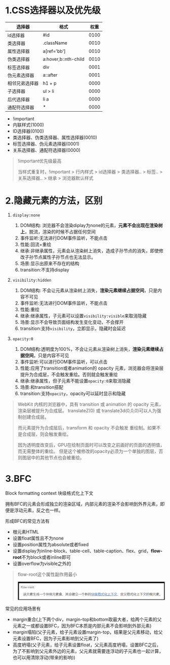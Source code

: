 # 1.CSS选择器以及优先级

| 选择器         | 格式                 | 权重 |
| -------------- | -------------------- | ---- |
| id选择器       | #id                  | 0100 |
| 类选择器       | .className           | 0010 |
| 属性选择器     | a[ref='bb']          | 0010 |
| 伪类选择器     | a:hover,b::nth-child | 0010 |
| 标签选择器     | div                  | 0001 |
| 伪元素选择器   | a::after             | 0001 |
| 相邻兄弟选择器 | h1 + p               | 0000 |
| 子选择器       | ul > li              | 0000 |
| 后代选择器     | li a                 | 0000 |
| 通配符选择器   | *                    | 0000 |

- !important
- 内联样式(1000)
- ID选择器(0100)
- 类选择器、伪类选择器、属性选择器(0010)
- 标签选择器、伪元素选择器(0001)
- 关系选择器、通配符选择器(0000)

> !important优先级最高
>
> 当样式重复时，!important > 行内样式 > id选择器 > 类选择器.. > 标签.. > 关系选择器.. > 继承 	> 浏览器默认样式 

# 2.隐藏元素的方法，区别

1. `display:none`
   1. DOM结构: 浏览器不会渲染diplay为none的元素，**元素不会出现在渲染树上**，脱流，渲染的时候不占据任何空间
   2. 事件监听:无法进行DOM事件监听，不能点击
   3. 性能:回流+重绘
   4. 继承:非继承属性，元素会从渲染树上消失，造成子孙节点的消失，即使修改子孙节点属性子孙节点也无法显示。
   5. 场景:显示出原来不存在的结构
   6. transition:不支持display

1. `visibility:hidden`
   1. DOM结构: 不会让元素从渲染树上消失，**渲染元素继续占据空间**，只是内容不可见
   2. 事件监听:无法进行DOM事件监听，不能点击
   3. 性能:重绘
   4. 继承:继承属性，子元素可以设置`visibility:visible`来取消隐藏
   5. 场景:显示不会导致页面结构发生变化变动，不会撑开
   6. transition:支持`visibility`，立即显示，隐藏时会延迟
2. `opacity:0`
   1. DOM结构:透明度为100%，不会让元素从渲染树上消失，**渲染元素继续占据空间**，只是内容不可见
   2. 事件监听:可以进行DOM事件监听，可以点击
   3. 性能:应用了transition或者animation的 opacity 元素，浏览器会将渲染层提升为合成层，不会触发重绘。否则就会触发重绘
   4. 继承:继承属性，但子元素不能设置`opacity:0`来取消隐藏
   5. 场景:和transition搭配
   6. transition:支持`opacity`，opacity可以延时显示和隐藏

> WebKit 内核的浏览器中，具有 transition 或 animation 的 opacity 元素，渲染层被提升为合成层。
> translateZ(0) 或 translate3d(0,0,0)可以人为强制创建合成层。
>
> 而元素提升为合成层后，transform 和 opacity 不会触发 重绘制。如果不是合成层，则会触发重绘。
>
> 因为透明度改变后，GPU在绘制页面时可以改变之前画好的页面的透明值，而无需整体的重绘。
> 但是这个被修改的opacity必须为一个单独的图层，否则图层中的其他节点也会被重绘。

# 3.BFC

Block formatting context 块级格式化上下文

拥有BFC的元素会形成独立的渲染区域，内部元素的渲染不会影响到外界元素，即便是浮动元素，反之也一样。

形成BFC的常见方法有

- 根元素HTML
- 设置float属性且不为none
- 设置position属性为absolute或者fixed
- 设置display为inline-block、table-cell、table-caption、flex、grid，**flow-root**不为block或者inline即可
- 设置overflow为visible之外的

> flow-root这个属性副作用最小
>
> ![image-20230808155322450](./assets/image-20230808155322450.png)

常见的应用场景有

- margin重合(上下两个div，margin-top和bottom取最大者，给两个元素的父元素之一或都设置BFC，因为BFC本质是内部元素不会影响到外部元素)
- margin塌陷(父子元素，给子元素设置margin-top，结果是父元素移动，给父元素设置BFC，因为子元素影响到父元素了)
- 高度坍塌(父子元素，给子元素设置float，父元素高度坍塌，设置BFC之后，为了不影响到父元素外边的元素，父元素就需要连浮动的子元素也一起计算，也可以用清除浮动(带来的影响))
